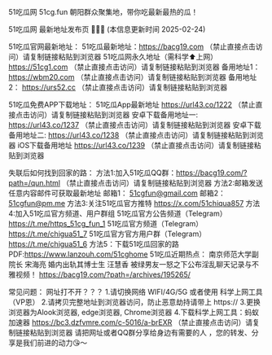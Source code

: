 51吃瓜网 51cg.fun 朝阳群众聚集地，带你吃最新最热的瓜！

51吃瓜网 最新地址发布页 🍉🍉🍉 (本信息更新时间 2025-02-24)

51吃瓜官网最新地址：
51吃瓜最新地址：https://bacg19.com  （禁止直接点击访问）请复制链接粘贴到浏览器
51吃瓜网永久地址（需科学⬆️上网）  https://51cg1.com （禁止直接点击访问）请复制链接粘贴到浏览器
备用地址1： https://wbm20.com （禁止直接点击访问）请复制链接粘贴到浏览器
备用地址2： https://urs52.cc （禁止直接点击访问）请复制链接粘贴到浏览器

51吃瓜免费APP下载地址：
51吃瓜App最新地址 https://url43.co/1222 （禁止直接点击访问）请复制链接粘贴到浏览器
安卓下载备用地址一: https://url43.co/1237 （禁止直接点击访问）请复制链接粘贴到浏览器
安卓下载备用地址二: https://url43.co/1238 （禁止直接点击访问）请复制链接粘贴到浏览器
iOS下载备用地址 https://url43.co/1239 （禁止直接点击访问）请复制链接粘贴到浏览器

失联后如何找到回家的路：
方法1:加入51吃瓜QQ群：https://bacg19.com/?path=/qun.html （禁止直接点击访问）请复制链接粘贴到浏览器
方法2:邮箱发送任意内容邮件可获取最新地址
邮箱1： 51cgfun@gmail.com
邮箱2： 51cgfun@pm.me
方法3:关注51吃瓜官方推特 https://x.com/51chiqua857
方法4:加入51吃瓜官方频道、用户群组
51吃瓜官方公告频道（Telegram） https://t.me/https_51cg_fun_1
51吃瓜官方频道（Telegram） https://t.me/chigua51_7
51吃瓜官方官方用户群（Telegram）https://t.me/chigua51_6
方法5：下载51吃瓜回家的路PDF:https://www.lanzouh.com/51cghome
51吃瓜近期热点：
南京师范大学副院长 宋海亮 婚内出轨其博士生 汪慧香 被绿男友一怒之下公布淫乱聊天记录与不雅视频！
https://bacg19.com/?path=/archives/195265/

常见问题：
网址打不开？？？
1.请切换网络 WIFI/4G/5G 或者使用 科学上网工具（VP恩）
2.请拷贝完整地址到浏览器访问，防止恶意劫持请带上 https://
3.更换浏览器为Alook浏览器, edge浏览器, Chrome浏览器
4.下载科学上网工具：蚂蚁加速器 https://bc3.dzfvmre.com/c-5016/a-brEXR （禁止直接点击访问）请复制链接粘贴到浏览器
请把网址或者QQ群分享给身边有需要的人 ，您的转发、分享是我们前进的动力😘～

